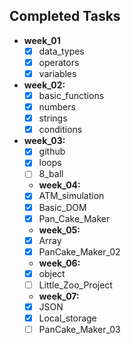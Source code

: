 ## Completed Tasks

- **week_01**
  - [x] data_types
  - [x] operators
  - [x] variables
- **week_02:**
  - [x] basic_functions
  - [x] numbers
  - [x] strings
  - [x] conditions
- **week_03:**
  - [x] github
  - [x] loops
  - [ ] 8_ball
  - **week_04:**
  - [x] ATM_simulation
  - [x] Basic_DOM
  - [x] Pan_Cake_Maker
  - **week_05:**
  - [x] Array
  - [x] PanCake_Maker_02
  - **week_06:**
  - [x] object
  - [ ] Little_Zoo_Project
  - **week_07:**
  - [x] JSON
  - [x] Local_storage
  - [ ] PanCake_Maker_03
